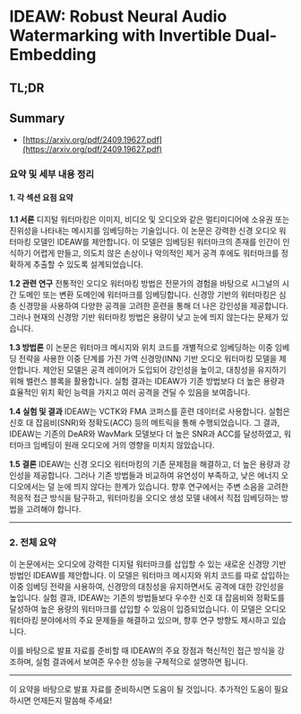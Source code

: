# IDEAW: Robust Neural Audio Watermarking with Invertible Dual-Embedding
## TL;DR
## Summary
- [https://arxiv.org/pdf/2409.19627.pdf](https://arxiv.org/pdf/2409.19627.pdf)

### 요약 및 세부 내용 정리

#### 1. 각 섹션 요점 요약

**1.1 서론**
디지털 워터마킹은 이미지, 비디오 및 오디오와 같은 멀티미디어에 소유권 또는 진위성을 나타내는 메시지를 임베딩하는 기술입니다. 이 논문은 강력한 신경 오디오 워터마킹 모델인 IDEAW를 제안합니다. 이 모델은 임베딩된 워터마크의 존재를 인간이 인식하기 어렵게 만들고, 의도치 않은 손상이나 악의적인 제거 공격 후에도 워터마크를 정확하게 추출할 수 있도록 설계되었습니다.

**1.2 관련 연구**
전통적인 오디오 워터마킹 방법은 전문가의 경험을 바탕으로 시그널의 시간 도메인 또는 변환 도메인에 워터마크를 임베딩합니다. 신경망 기반의 워터마킹은 심층 신경망을 사용하여 다양한 공격을 고려한 훈련을 통해 더 나은 강인성을 제공합니다. 그러나 현재의 신경망 기반 워터마킹 방법은 용량이 낮고 눈에 띄지 않는다는 문제가 있습니다.

**1.3 방법론**
이 논문은 워터마크 메시지와 위치 코드를 개별적으로 임베딩하는 이중 임베딩 전략을 사용한 이중 단계를 가진 가역 신경망(INN) 기반 오디오 워터마킹 모델을 제안합니다. 제안된 모델은 공격 레이어가 도입되어 강인성을 높이고, 대칭성을 유지하기 위해 밸런스 블록을 활용합니다. 실험 결과는 IDEAW가 기존 방법보다 더 높은 용량과 효율적인 위치 확인 능력을 가지고 여러 공격을 견딜 수 있음을 보여줍니다.

**1.4 실험 및 결과**
IDEAW는 VCTK와 FMA 코퍼스를 훈련 데이터로 사용합니다. 실험은 신호 대 잡음비(SNR)와 정확도(ACC) 등의 메트릭을 통해 수행되었습니다. 그 결과, IDEAW는 기존의 DeAR와 WavMark 모델보다 더 높은 SNR과 ACC를 달성하였고, 워터마크 임베딩이 원래 오디오에 거의 영향을 미치지 않았습니다.

**1.5 결론**
IDEAW는 신경 오디오 워터마킹의 기존 문제점을 해결하고, 더 높은 용량과 강인성을 제공합니다. 그러나 기존 방법들과 비교하여 유연성이 부족하고, 낮은 에너지 오디오에서는 덜 눈에 띄지 않다는 한계가 있습니다. 향후 연구에서는 주변 소음을 고려한 적응적 접근 방식을 탐구하고, 워터마킹을 오디오 생성 모델 내에서 직접 임베딩하는 방법을 고려해야 합니다.

---

### 2. 전체 요약

이 논문에서는 오디오에 강력한 디지털 워터마크를 삽입할 수 있는 새로운 신경망 기반 방법인 IDEAW를 제안합니다. 이 모델은 워터마크 메시지와 위치 코드를 따로 삽입하는 이중 임베딩 전략을 사용하여, 신경망의 대칭성을 유지하면서도 공격에 대한 강인성을 높입니다. 실험 결과, IDEAW는 기존의 방법들보다 우수한 신호 대 잡음비와 정확도를 달성하여 높은 용량의 워터마크를 삽입할 수 있음이 입증되었습니다. 이 모델은 오디오 워터마킹 분야에서의 주요 문제들을 해결하고 있으며, 향후 연구 방향도 제시하고 있습니다. 

이를 바탕으로 발표 자료를 준비할 때 IDEAW의 주요 장점과 혁신적인 접근 방식을 강조하며, 실험 결과에서 보여준 우수한 성능을 구체적으로 설명하면 됩니다.

---

이 요약을 바탕으로 발표 자료를 준비하시면 도움이 될 것입니다. 추가적인 도움이 필요하시면 언제든지 말씀해 주세요!